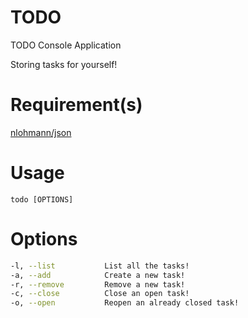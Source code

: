 # TODO

TODO Console Application

Storing tasks for yourself!

# Requirement(s)

[nlohmann/json](https://github.com/nlohmann/json)

# Usage

`todo [OPTIONS]`

# Options

```bash
-l, --list           List all the tasks!
-a, --add            Create a new task!
-r, --remove         Remove a new task!
-c, --close          Close an open task!
-o, --open           Reopen an already closed task!
```
